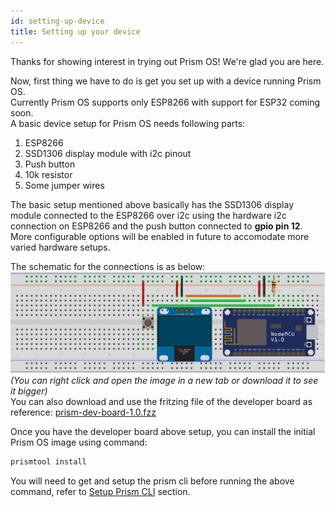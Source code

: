 ```yaml
---
id: setting-up-device
title: Setting up your device
---
```


Thanks for showing interest in trying out Prism OS! We're glad you are here.  

Now, first thing we have to do is get you set up with a device running Prism OS.  
Currently Prism OS supports only ESP8266 with support for ESP32 coming soon.  
A basic device setup for Prism OS needs following parts:
1. ESP8266
2. SSD1306 display module with i2c pinout
3. Push button
4. 10k resistor
5. Some jumper wires

The basic setup mentioned above basically has the SSD1306 display module connected to the ESP8266 over i2c using the hardware i2c connection on ESP8266 and the push button connected to **gpio pin 12**.  
More configurable options will be enabled in future to accomodate more varied hardware setups.  

The schematic for the connections is as below:  
![breadboard-setup](assets/prism-dev-board-1.0.png)
*(You can right click and open the image in a new tab or download it to see it bigger)*  
You can also download and use the fritzing file of the developer board as reference: [prism-dev-board-1.0.fzz](assets/prism-dev-board-1.0.fzz)  

Once you have the developer board above setup, you can install the initial Prism OS image using command:  
```bash
prismtool install
```
You will need to get and setup the prism cli before running the above command, refer to [Setup Prism CLI](setup-prism-cli.md) section.
